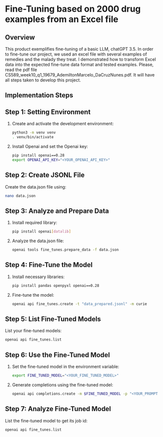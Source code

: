 # Fine-Tuning based on 2000 drug examples from an Excel file
## Overview
This product exemplifies fine-tuning of a basic LLM, chatGPT 3.5. In order to fine-tune our project, we used an excel file with several examples of remedies and the malady they treat.
I demonstrated how to transform Excel data into the expected fine-tune data format and tested examples. Please, read the pdf file CS589_week10_q1_19679_AdemiltonMarcelo_DaCruzNunes.pdf. It will have all steps taken to develop this project.

## Implementation Steps
## Step 1: Setting Environment

1. Create and activate the development environment:
   ```bash
   python3 -m venv venv
   . venv/bin/activate
   ```

2. Install Openai and set the Openai key:
   ```bash
   pip install openai==0.28
   export OPENAI_API_KEY="<YOUR_OPENAI_API_KEY>"
   ```

## Step 2: Create JSONL File

Create the data.json file using:
   ```bash
   nano data.json
   ```

## Step 3: Analyze and Prepare Data

1. Install required library:
   ```bash
   pip install openai[datalib]
   ```

2. Analyze the data.json file:
   ```bash
   openai tools fine_tunes.prepare_data -f data.json
   ```

## Step 4: Fine-Tune the Model

1. Install necessary libraries:
   ```bash
   pip install pandas openpyxl openai==0.28
   ```

2. Fine-tune the model:
   ```bash
   openai api fine_tunes.create -t "data_prepared.jsonl" -m curie
   ```

## Step 5: List Fine-Tuned Models

List your fine-tuned models:
   ```bash
   openai api fine_tunes.list
   ```

## Step 6: Use the Fine-Tuned Model

1. Set the fine-tuned model in the environment variable:
   ```bash
   export FINE_TUNED_MODEL="<YOUR_FINE_TUNED_MODEL>"
   ```

2. Generate completions using the fine-tuned model:
   ```bash
   openai api completions.create -m $FINE_TUNED_MODEL -p "<YOUR_PROMPT>"
   ```

## Step 7: Analyze Fine-Tuned Model

List the fine-tuned model to get its job id:
   ```bash
   openai api fine_tunes.list
   ```


